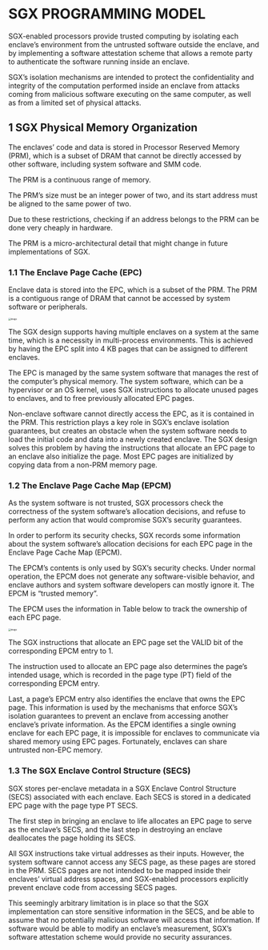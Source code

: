 # SGX PROGRAMMING MODEL

SGX-enabled processors provide trusted computing by isolating each enclave’s environment from the untrusted software outside the enclave, and by implementing a software attestation scheme that allows a remote party to authenticate the software running inside an enclave.

SGX’s isolation mechanisms are intended to protect the confidentiality and integrity of the computation performed inside an enclave from attacks coming from malicious software executing on the same computer, as well as from a limited set of physical attacks.

## 1 SGX Physical Memory Organization

The enclaves’ code and data is stored in Processor Reserved Memory (PRM), which is a subset of DRAM that cannot be directly accessed by other software, including system software and SMM code.

The PRM is a continuous range of memory.

The PRM’s size must be an integer power of two, and its start address must be aligned to the same power of two. 

Due to these restrictions, checking if an address belongs to the PRM can be done very cheaply in hardware.

The PRM is a micro-architectural detail that might change in future implementations of SGX.

### 1.1 The Enclave Page Cache (EPC)

Enclave data is stored into the EPC, which is a subset of the PRM. The PRM is a contiguous range of DRAM that cannot be accessed by system software or peripherals.

<img src="https://github.com/EmisonLu/SGX_Notes/raw/main/image/img1.png" alt="image" style="zoom:30%;" />

The SGX design supports having multiple enclaves on a system at the same time, which is a necessity in multi-process environments. This is achieved by having the EPC split into 4 KB pages that can be assigned to different enclaves.

The EPC is managed by the same system software that manages the rest of the computer’s physical memory. The system software, which can be a hypervisor or an OS kernel, uses SGX instructions to allocate unused pages to enclaves, and to free previously allocated EPC pages.

Non-enclave software cannot directly access the EPC, as it is contained in the PRM. This restriction plays a key role in SGX’s enclave isolation guarantees, but creates an obstacle when the system software needs to load the initial code and data into a newly created enclave. The SGX design solves this problem by having the instructions that allocate an EPC page to an enclave also initialize the page. Most EPC pages are initialized by copying data from a non-PRM memory page.

### 1.2 The Enclave Page Cache Map (EPCM)

As the system software is not trusted, SGX processors check the correctness of the system software’s allocation decisions, and refuse to perform any action that would compromise SGX’s security guarantees.

In order to perform its security checks, SGX records some information about the system software’s allocation decisions for each EPC page in the Enclave Page Cache Map (EPCM).

The EPCM’s contents is only used by SGX’s security checks. Under normal operation, the EPCM does not generate any software-visible behavior, and enclave authors and system software developers can mostly ignore it. The EPCM is “trusted memory”.

The EPCM uses the information in Table below to track the ownership of each EPC page.

<img src="https://github.com/EmisonLu/SGX_Notes/raw/main/image/img2.png" alt="image" style="zoom:30%;" />

The SGX instructions that allocate an EPC page set the VALID bit of the corresponding EPCM entry to 1.

The instruction used to allocate an EPC page also determines the page’s intended usage, which is recorded in the page type (PT) field of the corresponding EPCM entry.

Last, a page’s EPCM entry also identifies the enclave that owns the EPC page. This information is used by the mechanisms that enforce SGX’s isolation guarantees to prevent an enclave from accessing another enclave’s private information. As the EPCM identifies a single owning enclave for each EPC page, it is impossible for enclaves to communicate via shared memory using EPC pages. Fortunately, enclaves can share untrusted non-EPC memory.

### 1.3 The SGX Enclave Control Structure (SECS)

SGX stores per-enclave metadata in a SGX Enclave Control Structure (SECS) associated with each enclave. Each SECS is stored in a dedicated EPC page with the page type PT SECS.

The first step in bringing an enclave to life allocates an EPC page to serve as the enclave’s SECS, and the last step in destroying an enclave deallocates the page holding its SECS.

All SGX instructions take virtual addresses as their inputs. However, the system software cannot access any SECS page, as these pages are stored in the PRM. SECS pages are not intended to be mapped inside their enclaves’ virtual address spaces, and SGX-enabled processors explicitly prevent enclave code from accessing SECS pages.

This seemingly arbitrary limitation is in place so that the SGX implementation can store sensitive information in the SECS, and be able to assume that no potentially malicious software will access that information. If software would be able to modify an enclave’s measurement, SGX’s software attestation scheme would provide no security assurances.

























